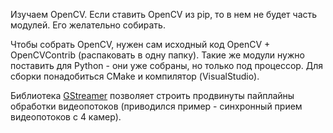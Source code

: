 Изучаем OpenCV. Если ставить OpenCV из pip, то в нем не будет часть модулей. Его желательно собирать.

Чтобы собрать OpenCV, нужен сам исходный код OpenCV + OpenCVContrib (распаковать в одну папку). Такие же модули нужно поставить для Python - они уже собраны, но только под процессор. Для сборки понадобиться CMake и компилятор (VisualStudio).

Библиотека [GStreamer](https://docs.nvidia.com/jetson/archives/r35.4.1/DeveloperGuide/text/SD/Multimedia/AcceleratedGstreamer.html) позволяет строить продвинуты пайплайны обработки видеопотоков (приводился пример - синхронный прием видеопотоков с 4 камер).



